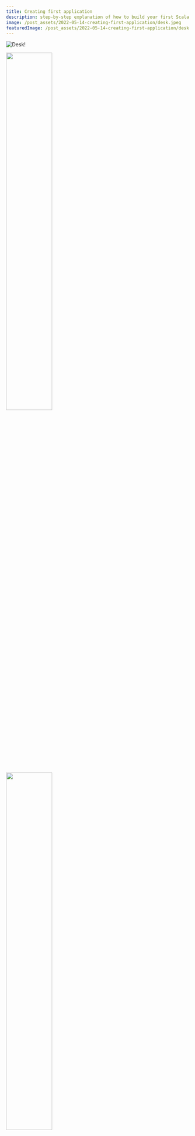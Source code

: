 ```yaml
---
title: Creating first application 
description: step-by-step explanation of how to build your first Scala 3 application from scratch on macOS
image: /post_assets/2022-05-14-creating-first-application/desk.jpeg
featuredImage: /post_assets/2022-05-14-creating-first-application/desk.jpeg
---
```


![Desk!](/post_assets/2022-05-14-creating-first-application/desk.jpeg "San Juan Mountains")

<a href="/post_assets/2022-02-19-launching-rockets/simplerockets-2-e1631817494638.jpg" target="_blank"><img src="/post_assets/2022-02-19-launching-rockets/simplerockets-2-e1631817494638.jpg" width="50%"/></a>

<a href="/post_assets/2022-05-14-creating-first-application/desk.jpeg" target="_blank"><img src="/post_assets/2022-05-14-creating-first-application/desk.jpeg" width="50%"/></a>

The article explains how to build "Hello, world" application in Scala 3. 

**Pre-requisites**
* entry-level programming knowledge
* macOS

If you are an experienced developer I`d recommend to start with **[Scala 3 Book](https://docs.scala-lang.org/scala3/book/introduction.html)**. 

## Step 1: Install development software 

#### Code editor
Install **[VS Code](https://code.visualstudio.com)**. You may choose another editor: Sublime Text, Vim or Emacs. Each of them is lightweight and beloved by community. The other cool way of editing Scala code is using [Intellij IDEA](https://www.jetbrains.com/help/idea/discover-intellij-idea-for-scala.html). Still, for fast immersion  to Scala, we stick with VS Code. 


#### Extention for the  editor 
Install **[Metals](https://marketplace.visualstudio.com/items?itemName=scalameta.metals)**.
This plugin enriches the editor with understanding of Scala code. As a result, the editor enhances your development experience. For instance, it highlights syntax errors, autocompletes code (kind of T9) or keeps indentation. If you do not install the extension, you still be able to write in Scala but an editor won`t know how to assist you.

#### Development environment

 Install a default set of applications allowing Scala program to run. Just insert the following in Terminal:

```
curl -fL https://github.com/coursier/launchers/raw/master/cs-x86_64-apple-darwin.gz | gzip -d > cs && chmod +x cs && (xattr -d com.apple.quarantine cs || true) && ./cs setup
```
This command launches the application called Coursier that installs the bundle. As a whole, these apps consist typical Scala development environment. The list of the them can be found **[here](https://get-coursier.io/docs/cli-installation)**. If you are looking for other ways to setup Scala development environment, e.g. using Brew, see  [Coursier documentation](https://get-coursier.io/docs/cli-installation). 

Lets check if the installation has been successful. Run ```scala -version``` in Terminal. Once it outputs Scala version and year, everything is fine
```
Scala code runner version 3.1.2 -- Copyright 2002-2022, LAMP/EPFL
```

Great. One of the coolest programming language is ready for use 🤘

#### 

## Step 2: Create a project

"Create a project" implies to generate a folder containing source files of your program. For this purpose, 
1. Create an empty folder on your computer manually. Feel free to name and locate it at your consideration.

2. Open the created folder with Terminal. You can do it either by tapping "New Terminal at Folder" or, in case you are familiar with Terminal, cd to the folder.

3. Run the following in Terminal: ```sbt new scala/scala3.g8```
4. In a short while, Terminal will prompt you to name your project. Write “hello-world” and press enter. 


## Step 3: Open the project with editor

1. Launch VS Code. 
2. Click "Open Folder" and select “hello-world” directory. The directory is located in the project folder you created earlier
3. Once you`ve selected and clicked “Open”, VS Code will start opening the project and ask you whether to import the build. Press “Import build”.




## Step 4: Run the code

1. Open Terminal in VS Code
2. Run command ```sbt```. We have just started so-called "sbt server". Now it is accepting (listening and implementing) input from Terminal.
3. Run the command ```run``` and see the output. 
   [IMG]
   Perfect 👍  
   Your first Scala 3 application has been runned successfully.


To run your program, you should always start sbt server once (by ```sbt``` command), and then type ```run``` command (for each running). This is because VS Code doesn't know how to handle Scala projects. Therefore, we use Sbt as a coordinator (like a project manager in an office).

The following [article]() highlights the installed staff in detail. 


























